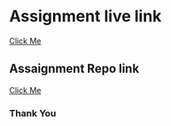 <h1>Assignment live link</h1>
<a href="https://mdtanvircse572.github.io/ph_reset_b9a1/" target="_blank">Click Me</a>
<h2>Assaignment Repo link</h2>
<a href="https://github.com/mdtanvircse572/ph_reset_b9a1" target="_blank">Click Me</a>
<h3>Thank You</h3>

